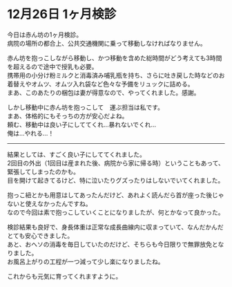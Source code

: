 # 12月26日 1ヶ月検診

今日は赤ん坊の1ヶ月検診。  
病院の場所の都合上、公共交通機関に乗って移動しなければなりません。  

赤ん坊を抱っこしながら移動し、かつ移動を含めた総時間がどう考えても3時間を超えるので途中で授乳も必要。  
携帯用の小分け粉ミルクと消毒済み哺乳瓶を持ち、さらに吐き戻した時などのお着替えやオムツ、オムツ入れ袋など色々な予備をリュックに詰める。  
まあ、このあたりの梱包は妻が得意なので、やってくれました。感謝。

しかし移動中に赤ん坊を抱っこして　運ぶ担当は私です。  
まあ、体格的にもそっちの方が安心だよね。  
頼む、移動中は良い子にしててくれ…暴れないでくれ…  
俺は…やれる…！

----

結果としては、すごく良い子にしててくれました。  
2回目の外出（1回目は産まれた後、病院から家に帰る時）ということもあって、緊張してしまったのかも。  
目を開けて起きてるけど、特に泣いたりグズったりはしないでいてくれました。  

抱っこ紐とかも用意はしてあったんだけど、あれよく読んだら首が座った後じゃないと使えなかったんですね。  
なので今回は素で抱っこしていくことになりましたが、何とかなって良かった。

検診結果も良好で、身長体重は正常な成長曲線内に収まっていて、なんだかんだとても安心できました。  
あと、おへソの消毒を毎日していたのだけど、そちらも今日限りで無罪放免となりました。  
お風呂上がりの工程が一つ減って少し楽になりましたね。

これからも元気に育ってくれますように。
